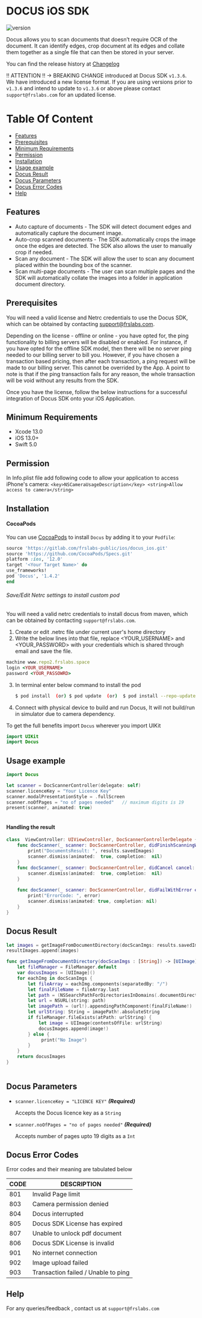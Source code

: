 
# DOCUS iOS SDK

![version](https://img.shields.io/badge/version-v1.4.2-blue)

Docus allows you to scan documents that doesn’t require OCR of the document. It can identify edges, crop document at its edges and collate them together as a single file that can then be stored in your server. 

You can find the release history at [Changelog](CHANGELOG.md)

‼ ATTENTION ‼ → BREAKING CHANGE introduced at Docus SDK `v1.3.6`. We have introduced a new license format. If you are using versions prior to `v1.3.6` and intend to update to `v1.3.6` or above please contact `support@frslabs.com` for an updated license.

# Table Of Content
- [Features](#Features)
- [Prerequisites](#Prerequisites)
- [Minimum Requirements](#Minimum-Requirements)
- [Permission](#Permission)
- [Installation](#Installation)
- [Usage example](#Usage-example)
- [Docus Result](#Docus-Result)
- [Docus Parameters](#Docus-parameters)
- [Docus Error Codes](#Docus-error-codes)
- [Help](#help)

## Features

-  Auto capture of documents - The SDK will detect document edges and automatically capture the document image.
-  Auto-crop scanned documents - The SDK automatically crops the image once the edges are detected. The SDK also allows the user to manually crop if needed.
-  Scan any document - The SDK will allow the user to scan any document placed within the bounding box of the scanner.
-  Scan multi-page documents - The user can scan multiple pages and the SDK will automatically collate the images into a folder in application document directory.

## Prerequisites

You will need a valid license and Netrc credentials to use the Docus SDK, which can be obtained by contacting support@frslabs.com.

Depending on the license - offline or online - you have opted for, the ping functionality to billing servers will be disabled or enabled. For instance, if you have opted for the offline SDK model, then there will be no server ping needed to our billing server to bill you. However, if you have chosen a transaction based pricing, then after each transaction, a ping request will be made to our billing server. This cannot be overrided by the App. A point to note is that if the ping transaction fails for any reason, the whole transaction will be void without any results from the SDK.

Once you have the license, follow the below instructions for a successful integration of Docus SDK onto your iOS Application.

## Minimum Requirements

- Xcode 13.0
- iOS 13.0+
- Swift 5.0

## Permission

In Info.plist file add following code to allow your application to access iPhone's camera:
``<key>NSCameraUsageDescription</key>
<string>Allow access to camera</string>``

## Installation

#### CocoaPods
You can use [CocoaPods](http://cocoapods.org/) to install `Docus` by adding it to your `Podfile`:

```ruby
source 'https://gitlab.com/frslabs-public/ios/docus_ios.git'
source 'https://github.com/CocoaPods/Specs.git'
platform :ios, '12.0'
target '<Your Target Name>' do
use_frameworks!
pod 'Docus', '1.4.2'
end
```
###### Save/Edit Netrc settings to install custom pod

You will need a valid netrc credentials to install docus from maven, which can be obtained by contacting `support@frslabs.com`. 

1. Create or edit .netrc file under current user's home directory
2. Write the below lines into that file, replace <YOUR_USERNAME> and <YOUR_PASSWORD> with your credentials which is shared through email and save the file.
```ruby
machine www.repo2.frslabs.space
login <YOUR_USERNAME>
password <YOUR_PASSOWRD>
```
3. In terminal enter below command to install the pod 

    ```bash
    $ pod install  (or) $ pod update  (or)  $ pod install --repo-update
    ```
4. Connect with physical device to build and run Docus, It will not build/run in simulator due to camera dependency.


To get the full benefits import `Docus` wherever you import UIKit

``` swift
import UIKit
import Docus
``` 

## Usage example

```swift
import Docus

let scanner = DocScannerController(delegate: self)
scanner.licenceKey = "Your Licence Key"
scanner.modalPresentationStyle = .fullScreen
scanner.noOfPages = "no of pages needed"   // maximum digits is 19 
present(scanner, animated: true)
    
```
#### Handling the result

```swift
class  ViewController: UIViewController, DocScannerControllerDelegate {
    func docScanner(_ scanner: DocScannerController, didFinishScanningWithResults results: docScannerResults) {
        print("DocumentsResult: ", results.savedImages)
        scanner.dismiss(animated:  true, completion:  nil)
    }
    func docScanner(_ scanner: DocScannerController, didCancel cancel: String) {
        scanner.dismiss(animated:  true, completion:  nil)
    }
    
    func docScanner(_ scanner: DocScannerController, didFailWithError error: String) {
        print("ErrorCode: ", error)
        scanner.dismiss(animated: true, completion: nil)
    }
}
``` 

## Docus Result

```swift
let images = getImageFromDocumentDirectory(docScanImgs: results.savedImages)
resultImages.append(images)

func getImageFromDocumentDirectory(docScanImgs : [String]) -> [UIImage] {
    let fileManager = FileManager.default
    var docusImages = [UIImage]()
    for eachImg in docScanImgs {
        let fileArray = eachImg.components(separatedBy: "/")
        let finalFileName = fileArray.last
        let path = (NSSearchPathForDirectoriesInDomains(.documentDirectory, .userDomainMask, true)[0] as NSString).appendingPathComponent("docus_images")
        let url = NSURL(string: path)
        let imagePath = (url!).appendingPathComponent(finalFileName!)
        let urlString: String = imagePath!.absoluteString
        if fileManager.fileExists(atPath: urlString) {
            let image = UIImage(contentsOfFile: urlString)
            docusImages.append(image!)
        } else {
             print("No Image")
        }
    }
    return docusImages
}
     
```
## Docus Parameters

- `scanner.licenceKey = "LICENCE KEY"`   ***(Required)***
  
  Accepts the Docus licence key as a `String`
  
- `scanner.noOfPages = "no of pages needed"`   ***(Required)***
  
  Accepts number of pages upto 19 digits as a `Int`
  
## Docus Error Codes

Error codes and their meaning are tabulated below

| CODE | DESCRIPTION                  |
| ---- | ---------------------------- |
| 801  | Invalid Page limit    |
| 803  | Camera permission denied    |
| 804  | Docus interrupted            |
| 805  | Docus SDK License has expired             |
| 807 | Unable to unlock pdf document |
| 806  | Docus SDK License is invalid             |
| 901  | No internet connection           |
| 902  | Image upload failed             |
| 903  | Transaction failed / Unable to ping  |



  
## Help

For any queries/feedback , contact us at `support@frslabs.com` 

